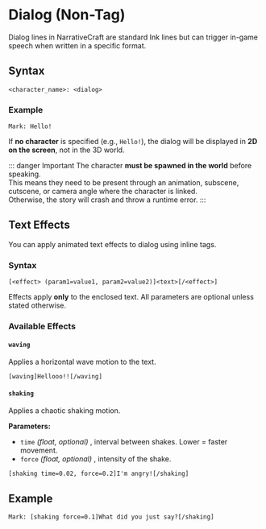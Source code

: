 # Dialog (Non-Tag)

Dialog lines in NarrativeCraft are standard Ink lines but can trigger in-game speech when written in a specific format.

## Syntax

`<character_name>: <dialog>`

### Example

`Mark: Hello!`

If **no character** is specified (e.g., `Hello!`), the dialog will be displayed in **2D on the screen**, not in the 3D world.

::: danger Important
The character **must be spawned in the world** before speaking.  
This means they need to be present through an animation, subscene, cutscene, or camera angle where the character is linked.  
Otherwise, the story will crash and throw a runtime error.
:::

## Text Effects

You can apply animated text effects to dialog using inline tags.

### Syntax

`[<effect> (param1=value1, param2=value2)]<text>[/<effect>]`

Effects apply **only** to the enclosed text. All parameters are optional unless stated otherwise.

### Available Effects

#### `waving`

Applies a horizontal wave motion to the text.

`[waving]Hellooo!![/waving]`

#### `shaking`

Applies a chaotic shaking motion.

**Parameters:**

- `time` _(float, optional)_ , interval between shakes. Lower = faster movement.
- `force` _(float, optional)_ , intensity of the shake.

`[shaking time=0.02, force=0.2]I'm angry![/shaking]`

## Example

`Mark: [shaking force=0.1]What did you just say?[/shaking]`
